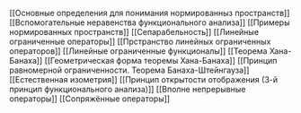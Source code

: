 [[Основные определения для понимания нормированныз пространств]]
[[Вспомогательные неравенства функционального анализа]]
[[Примеры нормированных пространств]]
[[Сепарабельность]]
[[Линейные ограниченные операторы]]
[[Прстранство линейных ограниченных операторов]]
[[Линейные ограниченные функционалы]]
[[Теорема Хана-Банаха]]
[[Геометрическая форма теоремы Хана-Банаха]]
[[Принцип равномерной ограниченности. Теорема Банаха-Штейнгауза]]
[[Естественная изометрия]]
[[Принцип открытости отображения (3-й принцип функционального анализа)]]
[[Вполне непрерывные операторы]]
[[Сопряжённые операторы]]